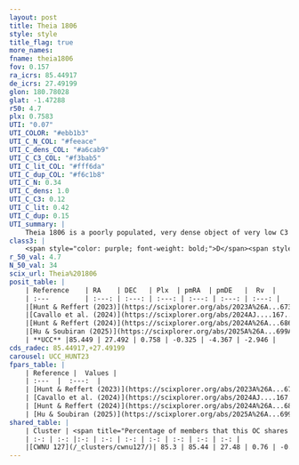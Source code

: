 ```yaml
---
layout: post
title: Theia 1806
style: style
title_flag: true
more_names: 
fname: theia1806
fov: 0.157
ra_icrs: 85.44917
de_icrs: 27.49199
glon: 180.78028
glat: -1.47288
r50: 4.7
plx: 0.7583
UTI: "0.07"
UTI_COLOR: "#ebb1b3"
UTI_C_N_COL: "#feeace"
UTI_C_dens_COL: "#a6cab9"
UTI_C_C3_COL: "#f3bab5"
UTI_C_lit_COL: "#fff6da"
UTI_C_dup_COL: "#f6c1b8"
UTI_C_N: 0.34
UTI_C_dens: 1.0
UTI_C_C3: 0.12
UTI_C_lit: 0.42
UTI_C_dup: 0.15
UTI_summary: |
    Theia 1806 is a poorly populated, very dense object of very low C3 quality. It was recently reported in the literature.<br><br><span style="color: #99180f; font-weight: bold;">Warning: </span>This is likely a duplicate object, which shares a large percentage of members with at least one previously reported entry.
class3: |
    <span style="color: purple; font-weight: bold;">D</span><span style="color: red; font-weight: bold;">C</span>
r_50_val: 4.7
N_50_val: 34
scix_url: Theia%201806
posit_table: |
    | Reference    | RA    | DEC   | Plx  | pmRA  | pmDE   |  Rv  |
    | :---         | :---: | :---: | :---: | :---: | :---: | :---: |
    |[Hunt & Reffert (2023)](https://scixplorer.org/abs/2023A%26A...673A.114H) | 85.433 | 27.5 | 0.734 | -0.208 | -4.369 | -3.067 |
    |[Cavallo et al. (2024)](https://scixplorer.org/abs/2024AJ....167...12C) | 85.409 | 27.458 | 0.737 | -- | -- | -- |
    |[Hunt & Reffert (2024)](https://scixplorer.org/abs/2024A%26A...686A..42H) | 85.433 | 27.5 | 0.734 | -0.208 | -4.369 | -3.067 |
    |[Hu & Soubiran (2025)](https://scixplorer.org/abs/2025A%26A...699A.246H) | 85.409 | 27.458 | -- | -- | -- | -- |
    | **UCC** |85.449 | 27.492 | 0.758 | -0.325 | -4.367 | -2.946 | 
cds_radec: 85.44917,+27.49199
carousel: UCC_HUNT23
fpars_table: |
    | Reference |  Values |
    | :---  |  :---:  |
    | [Hunt & Reffert (2023)](https://scixplorer.org/abs/2023A%26A...673A.114H) | `AV50=1.788, diffAV50=2.394, MOD50=10.529, logAge50=8.273` |
    | [Cavallo et al. (2024)](https://scixplorer.org/abs/2024AJ....167...12C) | `AV50=1.51, dMod50=10.88, logAge50=8.71, [Fe/H]50=0.36` |
    | [Hunt & Reffert (2024)](https://scixplorer.org/abs/2024A%26A...686A..42H) | `MassJ=176.289` |
    | [Hu & Soubiran (2025)](https://scixplorer.org/abs/2025A%26A...699A.246H) | `MA22=-0.2, MA23f=-0.23, MZ23=-0.24, MK24=-0.14, MF24=-0.28` |
shared_table: |
    | Cluster | <span title="Percentage of members that this OC shares with the ones listed">%</span>   | RA   | DEC   | Plx   | pmRA  | pmDE  | Rv | UTI |
    | :-: | :-: |:-: | :-: | :-: | :-: | :-: | :-: | :-: |
    |[CWNU 127](/_clusters/cwnu127/)| 85.3 | 85.44 | 27.48 | 0.76 | -0.34 | -4.36 | 7.82 |0.3 |
---
```

